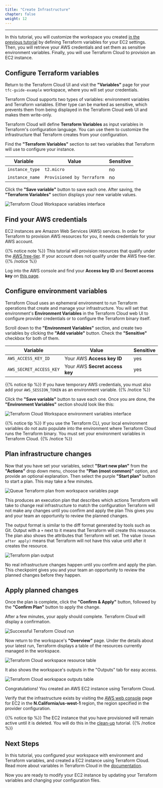 ```yaml
---
title: "Create Infrastructure"
chapter: false
weight: 12
---
```

---

In this tutorial, you will customize the workspace you created [in the previous tutorial](/040_terraform_cloud_setup/3-cloud-workspace-create.html) by defining Terraform variables for your EC2 settings. Then, you will retrieve your AWS credentials and set them as sensitive environment variables. Finally, you will use Terraform Cloud to provision an EC2 instance.

## Configure Terraform variables

Return to the Terraform Cloud UI and visit the **"Variables"** page for your `tfc-guide-example` workspace, where you will set your credentials.

Terraform Cloud supports two types of variables: environment variables and Terraform variables. Either type can be marked as sensitive, which prevents them from being displayed in the Terraform Cloud web UI and makes them write-only.

Terraform Cloud will define **Terraform Variables** as input variables in Terraform's configuration language. You can use them to customize the infrastructure that Terraform creates from your configuration.

Find the **"Terraform Variables"** section to set two variables that Terraform will use to configure your instance.

| Variable        | Value                      | Sensitive |
| --------------- | -------------------------- | --------- |
| `instance_type` | `t2.micro`                 | no        |
| `instance_name` | `Provisioned by Terraform` | no        |

Click the **"Save variable"** button to save each one. After saving, the **"Terraform Variables"** section displays your new variable values.

![Terraform Cloud Workspace variables interface](/images/hashicorp/terraform/tfc_hashicorp-training_workspaces_tfc-guide-example_variables.png)

## Find your AWS credentials

EC2 instances are Amazon Web Services (AWS) services. In order for Terraform to provision AWS resources for you, it needs credentials for your AWS account.

{{% notice note %}}
This tutorial will provision resources that qualify under the [AWS free-tier](https://aws.amazon.com/free/). If your account does not qualify under the AWS free-tier.
{{% /notice %}}

Log into the AWS console and find your **Access key ID** and **Secret access key** on [this page](https://console.aws.amazon.com/iam/home#security_credential).

## Configure environment variables

Terraform Cloud uses an ephemeral environment to run Terraform operations that create and manage your infrastructure. You will set that environment's **Environment Variables** in the Terraform Cloud web UI to configure provider credentials or to configure the Terraform binary itself.

Scroll down to the **"Environment Variables"** section, and create two variables by clicking the **"Add variable"** button. Check the **"Sensitive"** checkbox for both of them.

| Variable                | Value                          | Sensitive |
| ----------------------- | ------------------------------ | --------- |
| `AWS_ACCESS_KEY_ID`     | Your AWS **Access key ID**     | yes       |
| `AWS_SECRET_ACCESS_KEY` | Your AWS **Secret access key** | yes       |

{{% notice tip %}}
If you have temporary AWS credentials, you must also add your `AWS_SESSION_TOKEN` as an environment variable.
{{% /notice %}}

Click the **"Save variable"** button to save each one. Once you are done, the **"Environment Variables"** section should look like this:

![Terraform Cloud Workspace environment variables interface](/images/hashicorp/terraform/cloud/environment-variables.png)

{{% notice tip %}}
If you use the Terraform CLI, your local environment variables do not auto populate into the environment where Terraform Cloud runs the Terraform binary. You must set your environment variables in Terraform Cloud.
{{% /notice %}}

## Plan infrastructure changes

Now that you have set your variables, select **"Start new plan"** from the **"Actions"** drop down menu, choose the **"Plan (most common)"** option, and provide an optional explanation. Then select the purple **"Start plan"** button to start a plan. This may take a few minutes.

![Queue Terraform plan from workspace variables page](/images/hashicorp/terraform/tfc_hashicorp-training_workspaces_tfc-guide-example_variables_queue_plan.png)

This produces an execution plan that describes which actions Terraform will take to change real infrastructure to match the configuration Terraform will not make any changes until you confirm and apply the plan This gives you and your team an opportunity to review the planned changes.

The output format is similar to the diff format generated by tools such as Git. Output with a `+` next to it means that Terraform will create this resource. The plan also shows the attributes that Terraform will set. The value `(known after apply)` means that Terraform will not have this value until after it creates the resource.

![Terraform plan output](/images/hashicorp/terraform/tfc_hashicorp-training_workspaces_tfc-guide-example_plan_output.png)

No real infrastructure changes happen until you confirm and apply the plan. This checkpoint gives you and your team an opportunity to review the planned changes before they happen.

## Apply planned changes

Once the plan is complete, click the **"Confirm & Apply"** button, followed by the **"Confirm Plan"** button to apply the change.

After a few minutes, your apply should complete. Terraform Cloud will display a confirmation.

![Successful Terraform Cloud run](/images/hashicorp/terraform/tfc_hashicorp-training_workspaces_tfc-guide-example_runs_complete.png)

Now return to the workspace's **"Overview"** page. Under the details about your latest run, Terraform displays a table of the resources currently managed in the workspace.

![Terraform Cloud workspace resource table](/images/hashicorp/terraform/tfc_hashicorp-training_workspaces_tfc-guide-example_resource_table.png)

It also shows the workspace's outputs in the "Outputs" tab for easy access.

![Terraform Cloud workspace outputs table](/images/hashicorp/terraform/tfc_hashicorp-training_workspaces_tfc-guide-example_resource_table_outputs.png)

Congratulations! You created an AWS EC2 instance using Terraform Cloud. 

Verify that the infrastructure exists by visiting the [AWS web console](https://console.aws.amazon.com/) page for EC2 in the **N.California/us-west-1** region, the region specified in the provider configuration.

{{% notice tip %}}
The EC2 instance that you have provisioned will remain active until it is deleted. You will do this in the [clean-up](/090_cleanup/1-cloud-destroy.html) tutorial.
{{% /notice %}}

## Next Steps

In this tutorial, you configured your workspace with environment and Terraform variables, and created a EC2 instance using Terraform Cloud. Read more about variables in Terraform Cloud in the [documentation](https://www.terraform.io/docs/cloud/workspaces/variables.html).

Now you are ready to modify your EC2 instance by updating your Terraform variables and changing your configuration files.
